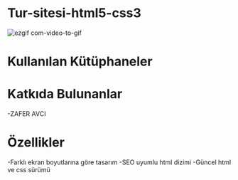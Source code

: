 # Tur-sitesi-html5-css3
![ezgif com-video-to-gif](https://github.com/zafer414108/Tur-sitesi-html5-css3/assets/147662873/1a4570c8-43f9-4061-8a8c-5303549418b4)
# Kullanılan Kütüphaneler

# Katkıda Bulunanlar
-ZAFER AVCI

# Özellikler
-Farklı ekran boyutlarına göre tasarım
-SEO uyumlu html dizimi
-Güncel html ve css sürümü
